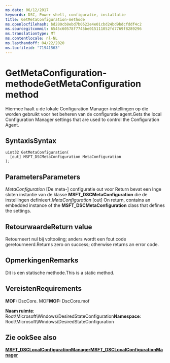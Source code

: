 ```yaml
---
ms.date: 06/12/2017
keywords: DSC, Power shell, configuratie, installatie
title: GetMetaConfiguration-methode
ms.openlocfilehash: bd280cb8ebd7b0522e4e01cbd24bd9bdcfddf4c2
ms.sourcegitcommit: 6545c60578f7745be015111052fd7769f8289296
ms.translationtype: MT
ms.contentlocale: nl-NL
ms.lasthandoff: 04/22/2020
ms.locfileid: "71941563"
---
```

# <a name="getmetaconfiguration-method"></a><span data-ttu-id="07e12-103">GetMetaConfiguration-methode</span><span class="sxs-lookup"><span data-stu-id="07e12-103">GetMetaConfiguration method</span></span>

<span data-ttu-id="07e12-104">Hiermee haalt u de lokale Configuration Manager-instellingen op die worden gebruikt voor het beheren van de configuratie agent.</span><span class="sxs-lookup"><span data-stu-id="07e12-104">Gets the local Configuration Manager settings that are used to control the Configuration Agent.</span></span>

## <a name="syntax"></a><span data-ttu-id="07e12-105">Syntaxis</span><span class="sxs-lookup"><span data-stu-id="07e12-105">Syntax</span></span>

```mof
uint32 GetMetaConfiguration(
  [out] MSFT_DSCMetaConfiguration MetaConfiguration
);
```

## <a name="parameters"></a><span data-ttu-id="07e12-106">Parameters</span><span class="sxs-lookup"><span data-stu-id="07e12-106">Parameters</span></span>

<span data-ttu-id="07e12-107">*MetaConfiguration* \[De meta-\] configuratie out voor Return bevat een Inge sloten instantie van de klasse **MSFT_DSCMetaConfiguration** die de instellingen definieert.</span><span class="sxs-lookup"><span data-stu-id="07e12-107">*MetaConfiguration* \[out\] On return, contains an embedded instance of the **MSFT_DSCMetaConfiguration** class that defines the settings.</span></span>

## <a name="return-value"></a><span data-ttu-id="07e12-108">Retourwaarde</span><span class="sxs-lookup"><span data-stu-id="07e12-108">Return value</span></span>

<span data-ttu-id="07e12-109">Retourneert nul bij voltooiing; anders wordt een fout code geretourneerd.</span><span class="sxs-lookup"><span data-stu-id="07e12-109">Returns zero on success; otherwise returns an error code.</span></span>

## <a name="remarks"></a><span data-ttu-id="07e12-110">Opmerkingen</span><span class="sxs-lookup"><span data-stu-id="07e12-110">Remarks</span></span>

<span data-ttu-id="07e12-111">Dit is een statische methode.</span><span class="sxs-lookup"><span data-stu-id="07e12-111">This is a static method.</span></span>

## <a name="requirements"></a><span data-ttu-id="07e12-112">Vereisten</span><span class="sxs-lookup"><span data-stu-id="07e12-112">Requirements</span></span>

<span data-ttu-id="07e12-113">**MOF:** DscCore. MOF</span><span class="sxs-lookup"><span data-stu-id="07e12-113">**MOF:** DscCore.mof</span></span>

<span data-ttu-id="07e12-114">**Naam ruimte**: Root\Microsoft\Windows\DesiredStateConfiguration</span><span class="sxs-lookup"><span data-stu-id="07e12-114">**Namespace**: Root\Microsoft\Windows\DesiredStateConfiguration</span></span>

## <a name="see-also"></a><span data-ttu-id="07e12-115">Zie ook</span><span class="sxs-lookup"><span data-stu-id="07e12-115">See also</span></span>

[<span data-ttu-id="07e12-116">**MSFT_DSCLocalConfigurationManager**</span><span class="sxs-lookup"><span data-stu-id="07e12-116">**MSFT_DSCLocalConfigurationManager**</span></span>](msft-dsclocalconfigurationmanager.md)
